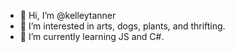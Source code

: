 - 👋 Hi, I’m @kelleytanner
- 👀 I’m interested in arts, dogs, plants, and thrifting. 
- 🌱 I’m currently learning JS and C#.

<!---
kelleytanner/kelleytanner is a ✨ special ✨ repository because its `README.md` (this file) appears on your GitHub profile.
You can click the Preview link to take a look at your changes.
--->
